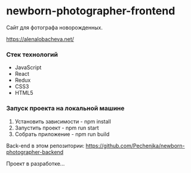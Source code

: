 # newborn-photographer-frontend

Сайт для фотографа новорожденных.

https://alenalobacheva.net/

### Стек технологий

- JavaScript
- React
- Redux
- CSS3
- HTML5


### Запуск проекта на локальной машине
1. Установить зависимости - npm install
2. Запустить проект - npm run start
3. Собрать приложение - npm run build

Back-end в этом репозитории: https://github.com/Pechenjka/newborn-photographer-backend

Проект в разработке...
